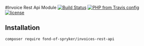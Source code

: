 #Invoice Rest Api Module
[![Build Status](https://travis-ci.org/fond-of/spryker-invoices-rest-api.svg?branch=master)](https://travis-ci.org/fond-of/spryker-invoices-rest-api)
[![PHP from Travis config](https://img.shields.io/travis/php-v/symfony/symfony.svg)](https://php.net/)
[![license](https://img.shields.io/github/license/mashape/apistatus.svg)](https://packagist.org/packages/fond-of-spryker/invoices-rest-api)

## Installation

```
composer require fond-of-spryker/invoices-rest-api
```

